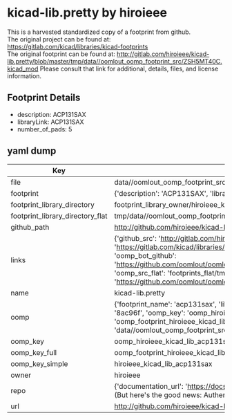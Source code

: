 # kicad-lib.pretty by hiroieee  
This is a harvested standardized copy of a footprint from github.  
The original project can be found at:  
https://gitlab.com/kicad/libraries/kicad-footprints  
The original footprint can be found at:
http://gitlab.com/hiroieee/kicad-lib.pretty/blob/master/tmp/data//oomlout_oomp_footprint_src/ZSH5MT40C.kicad_mod
Please consult that link for additional, details, files, and license information.  
## Footprint Details
* description: ACP131SAX  
* libraryLink: ACP131SAX  
* number_of_pads: 5  
## yaml dump  
| Key | Value |  
| --- | --- |  
| file | data//oomlout_oomp_footprint_src/kicad-lib.pretty/ACP131SAX.kicad_mod |  
| footprint | {'description': 'ACP131SAX', 'libraryLink': 'ACP131SAX', 'number_of_pads': 5} |  
| footprint_library_directory | footprint_library_owner/hiroieee_kicad-lib.pretty |  
| footprint_library_directory_flat | tmp/data//oomlout_oomp_footprint_src/footprints_flat/hiroieee_kicad_lib_acp131sax/working |  
| github_path | http://github.com/hiroieee/kicad-lib.pretty/blob/master/tmp/data//oomlout_oomp_footprint_src/ACP131SAX.kicad_mod |  
| links | {'github_src': 'http://gitlab.com/hiroieee/kicad-lib.pretty/blob/master/tmp/data//oomlout_oomp_footprint_src/ZSH5MT40C.kicad_mod', 'github_src_repo': 'https://gitlab.com/kicad/libraries/kicad-footprints', 'oomp_bot': 'tmp/data//oomlout_oomp_footprint_src/footprints/hiroieee_kicad_lib_acp131sax/working', 'oomp_bot_github': 'https://github.com/oomlout/oomlout_oomp_footprint_bot/tree/main/tmp/data//oomlout_oomp_footprint_src/footprints/hiroieee_kicad_lib_acp131sax/working', 'oomp_src_flat': 'footprints_flat/tmp/data//oomlout_oomp_footprint_src/footprints_flat/hiroieee_kicad_lib_acp131sax/working', 'oomp_src_flat_github': 'https://github.com/oomlout/oomlout_oomp_footprint_src/tree/main/tmp/data//oomlout_oomp_footprint_src/footprints_flat/hiroieee_kicad_lib_acp131sax/working'} |  
| name | kicad-lib.pretty |  
| oomp | {'footprint_name': 'acp131sax', 'library_name': 'kicad_lib', 'md5': '8ac96f1de244559045bcbe84ec119e2c', 'md5_10': '8ac96f1de2', 'md5_5': '8ac96', 'md5_6': '8ac96f', 'oomp_key': 'oomp_hiroieee_kicad_lib_acp131sax', 'oomp_key_extra': 'oomp_footprint_hiroieee_kicad_lib_acp131sax', 'oomp_key_full': 'oomp_footprint_hiroieee_kicad_lib_acp131sax_8ac96f', 'oomp_key_simple': 'hiroieee_kicad_lib_acp131sax', 'original_filename': 'data//oomlout_oomp_footprint_src/kicad-lib.pretty/ACP131SAX.kicad_mod', 'owner_name': 'hiroieee'} |  
| oomp_key | oomp_hiroieee_kicad_lib_acp131sax |  
| oomp_key_full | oomp_footprint_hiroieee_kicad_lib_acp131sax |  
| oomp_key_simple | hiroieee_kicad_lib_acp131sax |  
| owner | hiroieee |  
| repo | {'documentation_url': 'https://docs.github.com/rest/overview/resources-in-the-rest-api#rate-limiting', 'message': "API rate limit exceeded for 84.66.142.224. (But here's the good news: Authenticated requests get a higher rate limit. Check out the documentation for more details.)"} |  
| url | http://github.com/hiroieee/kicad-lib.pretty |  

